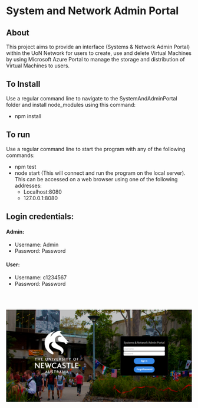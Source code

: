 # System and Network Admin Portal #

## About ##
This project aims to provide an interface (Systems & Network Admin Portal) within the UoN Network for users to create, use and delete Virtual Machines by using Microsoft Azure Portal to manage the storage and distribution of Virtual Machines to users.

## To Install ##
Use a regular command line to navigate to the SystemAndAdminPortal folder and install node_modules using this command:
* npm install

## To run ##
Use a regular command line to start the program with any of the following commands:
* npm test 
* node start (This will connect and run the program on the local server). This can be accessed on a web browser using one of the following addresses:
	* Localhost:8080 
	* 127.0.0.1:8080

## Login credentials: ##

#### Admin: ####
* Username: Admin 
* Password: Password

#### User: ####
* Username: c1234567 
* Password: Password

<br>
<br>

![Alt text](Images/Capture1.PNG?raw=true "Login")
